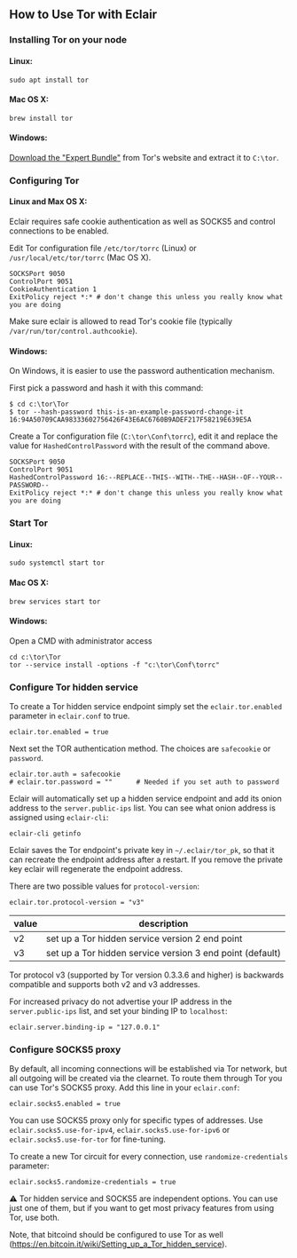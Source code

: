 ## How to Use Tor with Eclair

### Installing Tor on your node

#### Linux:

```shell
sudo apt install tor
```

#### Mac OS X:

```shell
brew install tor
```

#### Windows:
  
[Download the "Expert Bundle"](https://www.torproject.org/download/tor/) from Tor's website and extract it to `C:\tor`.

### Configuring Tor

#### Linux and Max OS X:

Eclair requires safe cookie authentication as well as SOCKS5 and control connections to be enabled.

Edit Tor configuration file `/etc/tor/torrc` (Linux) or `/usr/local/etc/tor/torrc` (Mac OS X).

```
SOCKSPort 9050
ControlPort 9051
CookieAuthentication 1
ExitPolicy reject *:* # don't change this unless you really know what you are doing
```

Make sure eclair is allowed to read Tor's cookie file (typically `/var/run/tor/control.authcookie`).

#### Windows:

On Windows, it is easier to use the password authentication mechanism.

First pick a password and hash it with this command:

```shell
$ cd c:\tor\Tor
$ tor --hash-password this-is-an-example-password-change-it
16:94A50709CAA98333602756426F43E6AC6760B9ADEF217F58219E639E5A
```

Create a Tor configuration file (`C:\tor\Conf\torrc`), edit it and replace the value for `HashedControlPassword` with the result of the command above.

```
SOCKSPort 9050
ControlPort 9051
HashedControlPassword 16:--REPLACE--THIS--WITH--THE--HASH--OF--YOUR--PASSWORD--
ExitPolicy reject *:* # don't change this unless you really know what you are doing
```

### Start Tor

#### Linux:

```shell
sudo systemctl start tor
```

#### Mac OS X:

```shell
brew services start tor
```

#### Windows:

Open a CMD with administrator access

```shell
cd c:\tor\Tor
tor --service install -options -f "c:\tor\Conf\torrc"
```

### Configure Tor hidden service

To create a Tor hidden service endpoint simply set the `eclair.tor.enabled` parameter in `eclair.conf` to true.
```
eclair.tor.enabled = true
```

Next set the TOR authentication method. The choices are `safecookie` or `password`.  
```
eclair.tor.auth = safecookie
# eclair.tor.password = ""      # Needed if you set auth to password
```

Eclair will automatically set up a hidden service endpoint and add its onion address to the `server.public-ips` list.
You can see what onion address is assigned using `eclair-cli`:

```shell
eclair-cli getinfo
```
Eclair saves the Tor endpoint's private key in `~/.eclair/tor_pk`, so that it can recreate the endpoint address after 
a restart. If you remove the private key eclair will regenerate the endpoint address.   

There are two possible values for `protocol-version`:

```
eclair.tor.protocol-version = "v3"
```

value   | description
--------|---------------------------------------------------------
 v2     | set up a Tor hidden service version 2 end point
 v3     | set up a Tor hidden service version 3 end point (default)
 
Tor protocol v3 (supported by Tor version 0.3.3.6 and higher) is backwards compatible and supports 
both v2 and v3 addresses. 

For increased privacy do not advertise your IP address in the `server.public-ips` list, and set your binding IP to `localhost`:
```
eclair.server.binding-ip = "127.0.0.1"
```

### Configure SOCKS5 proxy

By default, all incoming connections will be established via Tor network, but all outgoing will be created via the 
clearnet. To route them through Tor you can use Tor's SOCKS5 proxy. Add this line in your `eclair.conf`:
```
eclair.socks5.enabled = true
```
You can use SOCKS5 proxy only for specific types of addresses. Use `eclair.socks5.use-for-ipv4`, `eclair.socks5.use-for-ipv6`
or `eclair.socks5.use-for-tor` for fine-tuning.

To create a new Tor circuit for every connection, use `randomize-credentials` parameter:

```
eclair.socks5.randomize-credentials = true
```

:warning: Tor hidden service and SOCKS5 are independent options. You can use just one of them, but if you want to get most privacy 
features from using Tor, use both.

Note, that bitcoind should be configured to use Tor as well (https://en.bitcoin.it/wiki/Setting_up_a_Tor_hidden_service).
